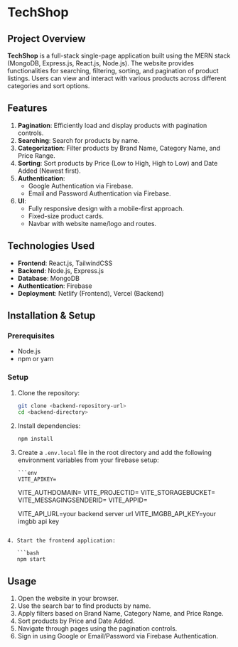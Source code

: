 <!-- # React + Vite

This template provides a minimal setup to get React working in Vite with HMR and some ESLint rules.

Currently, two official plugins are available:

- [@vitejs/plugin-react](https://github.com/vitejs/vite-plugin-react/blob/main/packages/plugin-react/README.md) uses [Babel](https://babeljs.io/) for Fast Refresh
- [@vitejs/plugin-react-swc](https://github.com/vitejs/vite-plugin-react-swc) uses [SWC](https://swc.rs/) for Fast Refresh -->

# TechShop

## Project Overview

**TechShop** is a full-stack single-page application built using the MERN stack (MongoDB, Express.js, React.js, Node.js). The website provides functionalities for searching, filtering, sorting, and pagination of product listings. Users can view and interact with various products across different categories and sort options.

## Features

1. **Pagination**: Efficiently load and display products with pagination controls.
2. **Searching**: Search for products by name.
3. **Categorization**: Filter products by Brand Name, Category Name, and Price Range.
4. **Sorting**: Sort products by Price (Low to High, High to Low) and Date Added (Newest first).
5. **Authentication**:
   - Google Authentication via Firebase.
   - Email and Password Authentication via Firebase.
6. **UI**:
   - Fully responsive design with a mobile-first approach.
   - Fixed-size product cards.
   - Navbar with website name/logo and routes.

## Technologies Used

- **Frontend**: React.js, TailwindCSS
- **Backend**: Node.js, Express.js
- **Database**: MongoDB
- **Authentication**: Firebase
- **Deployment**: Netlify (Frontend), Vercel (Backend)

## Installation & Setup

### Prerequisites

- Node.js
- npm or yarn

### Setup

1.  Clone the repository:

    ```bash
    git clone <backend-repository-url>
    cd <backend-directory>
    ```

2.  Install dependencies:

    ```bash
    npm install
    ```

3.  Create a `.env.local` file in the root directory and add the following environment variables from your firebase setup:

        ```env
        VITE_APIKEY=

    VITE_AUTHDOMAIN=
    VITE_PROJECTID=
    VITE_STORAGEBUCKET=
    VITE_MESSAGINGSENDERID=
    VITE_APPID=

    VITE_API_URL=your backend server url
    VITE_IMGBB_API_KEY=your imgbb api key

````

4. Start the frontend application:

   ```bash
   npm start
````

## Usage

1. Open the website in your browser.
2. Use the search bar to find products by name.
3. Apply filters based on Brand Name, Category Name, and Price Range.
4. Sort products by Price and Date Added.
5. Navigate through pages using the pagination controls.
6. Sign in using Google or Email/Password via Firebase Authentication.
